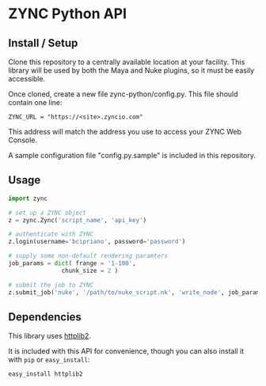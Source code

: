 # ZYNC Python API

## Install / Setup

Clone this repository to a centrally available location at your facility. This library will be used by both the Maya and Nuke plugins, so it must be easily accessible.

Once cloned, create a new file zync-python/config.py. This file should contain one line:

```
ZYNC_URL = "https://<site>.zyncio.com"
```

This address will match the address you use to access your ZYNC Web Console.

A sample configuration file "config.py.sample" is included in this repository.

## Usage

```python
import zync

# set up a ZYNC object
z = zync.Zync('script_name', 'api_key')

# authenticate with ZYNC
z.login(username='bcipriano', password='password')

# supply some non-default rendering paramters
job_params = dict( frange = '1-100',
               chunk_size = 2 )

# submit the job to ZYNC
z.submit_job('nuke', '/path/to/nuke_script.nk', 'write_node', job_params)
```

## Dependencies

This library uses [httplib2](http://code.google.com/p/httplib2/).

It is included with this API for convenience, though you can also install it with `pip` or `easy_install`:

```
easy_install httplib2
```


